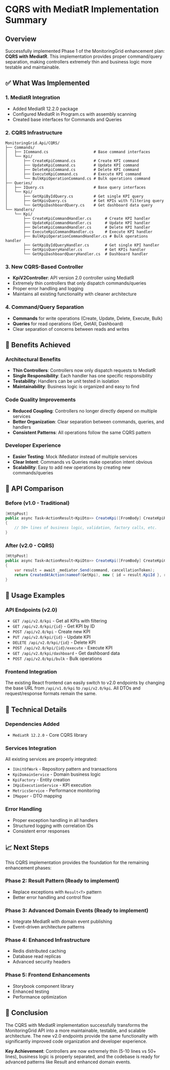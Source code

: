 # CQRS with MediatR Implementation Summary

## Overview
Successfully implemented Phase 1 of the MonitoringGrid enhancement plan: **CQRS with MediatR**. This implementation provides proper command/query separation, making controllers extremely thin and business logic more testable and maintainable.

## ✅ What Was Implemented

### 1. **MediatR Integration**
- Added MediatR 12.2.0 package
- Configured MediatR in Program.cs with assembly scanning
- Created base interfaces for Commands and Queries

### 2. **CQRS Infrastructure**
```
MonitoringGrid.Api/CQRS/
├── Commands/
│   ├── ICommand.cs                    # Base command interfaces
│   └── Kpi/
│       ├── CreateKpiCommand.cs        # Create KPI command
│       ├── UpdateKpiCommand.cs        # Update KPI command
│       ├── DeleteKpiCommand.cs        # Delete KPI command
│       ├── ExecuteKpiCommand.cs       # Execute KPI command
│       └── BulkKpiOperationCommand.cs # Bulk operations command
├── Queries/
│   ├── IQuery.cs                      # Base query interfaces
│   └── Kpi/
│       ├── GetKpiByIdQuery.cs         # Get single KPI query
│       ├── GetKpisQuery.cs            # Get KPIs with filtering query
│       └── GetKpiDashboardQuery.cs    # Get dashboard data query
└── Handlers/
    └── Kpi/
        ├── CreateKpiCommandHandler.cs      # Create KPI handler
        ├── UpdateKpiCommandHandler.cs      # Update KPI handler
        ├── DeleteKpiCommandHandler.cs      # Delete KPI handler
        ├── ExecuteKpiCommandHandler.cs     # Execute KPI handler
        ├── BulkKpiOperationCommandHandler.cs # Bulk operations handler
        ├── GetKpiByIdQueryHandler.cs       # Get single KPI handler
        ├── GetKpisQueryHandler.cs          # Get KPIs handler
        └── GetKpiDashboardQueryHandler.cs  # Dashboard handler
```

### 3. **New CQRS-Based Controller**
- **KpiV2Controller**: API version 2.0 controller using MediatR
- Extremely thin controllers that only dispatch commands/queries
- Proper error handling and logging
- Maintains all existing functionality with cleaner architecture

### 4. **Command/Query Separation**
- **Commands** for write operations (Create, Update, Delete, Execute, Bulk)
- **Queries** for read operations (Get, GetAll, Dashboard)
- Clear separation of concerns between reads and writes

## 🎯 **Benefits Achieved**

### **Architectural Benefits**
- **Thin Controllers**: Controllers now only dispatch requests to MediatR
- **Single Responsibility**: Each handler has one specific responsibility
- **Testability**: Handlers can be unit tested in isolation
- **Maintainability**: Business logic is organized and easy to find

### **Code Quality Improvements**
- **Reduced Coupling**: Controllers no longer directly depend on multiple services
- **Better Organization**: Clear separation between commands, queries, and handlers
- **Consistent Patterns**: All operations follow the same CQRS pattern

### **Developer Experience**
- **Easier Testing**: Mock IMediator instead of multiple services
- **Clear Intent**: Commands vs Queries make operation intent obvious
- **Scalability**: Easy to add new operations by creating new commands/queries

## 🔄 **API Comparison**

### **Before (v1.0 - Traditional)**
```csharp
[HttpPost]
public async Task<ActionResult<KpiDto>> CreateKpi([FromBody] CreateKpiRequest request)
{
    // 50+ lines of business logic, validation, factory calls, etc.
}
```

### **After (v2.0 - CQRS)**
```csharp
[HttpPost]
public async Task<ActionResult<KpiDto>> CreateKpi([FromBody] CreateKpiCommand command, CancellationToken cancellationToken = default)
{
    var result = await _mediator.Send(command, cancellationToken);
    return CreatedAtAction(nameof(GetKpi), new { id = result.KpiId }, result);
}
```

## 🚀 **Usage Examples**

### **API Endpoints (v2.0)**
- `GET /api/v2.0/kpi` - Get all KPIs with filtering
- `GET /api/v2.0/kpi/{id}` - Get KPI by ID
- `POST /api/v2.0/kpi` - Create new KPI
- `PUT /api/v2.0/kpi/{id}` - Update KPI
- `DELETE /api/v2.0/kpi/{id}` - Delete KPI
- `POST /api/v2.0/kpi/{id}/execute` - Execute KPI
- `GET /api/v2.0/kpi/dashboard` - Get dashboard data
- `POST /api/v2.0/kpi/bulk` - Bulk operations

### **Frontend Integration**
The existing React frontend can easily switch to v2.0 endpoints by changing the base URL from `/api/v1.0/kpi` to `/api/v2.0/kpi`. All DTOs and request/response formats remain the same.

## 🔧 **Technical Details**

### **Dependencies Added**
- `MediatR 12.2.0` - Core CQRS library

### **Services Integration**
All existing services are properly integrated:
- `IUnitOfWork` - Repository pattern and transactions
- `KpiDomainService` - Domain business logic
- `KpiFactory` - Entity creation
- `IKpiExecutionService` - KPI execution
- `MetricsService` - Performance monitoring
- `IMapper` - DTO mapping

### **Error Handling**
- Proper exception handling in all handlers
- Structured logging with correlation IDs
- Consistent error responses

## 📈 **Next Steps**

This CQRS implementation provides the foundation for the remaining enhancement phases:

### **Phase 2: Result Pattern** (Ready to implement)
- Replace exceptions with `Result<T>` pattern
- Better error handling and control flow

### **Phase 3: Advanced Domain Events** (Ready to implement)
- Integrate MediatR with domain event publishing
- Event-driven architecture patterns

### **Phase 4: Enhanced Infrastructure**
- Redis distributed caching
- Database read replicas
- Advanced security headers

### **Phase 5: Frontend Enhancements**
- Storybook component library
- Enhanced testing
- Performance optimization

## 🎉 **Conclusion**

The CQRS with MediatR implementation successfully transforms the MonitoringGrid API into a more maintainable, testable, and scalable architecture. The new v2.0 endpoints provide the same functionality with significantly improved code organization and developer experience.

**Key Achievement**: Controllers are now extremely thin (5-10 lines vs 50+ lines), business logic is properly separated, and the codebase is ready for advanced patterns like Result<T> and enhanced domain events.
